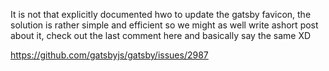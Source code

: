 It is not that explicitly documented hwo to update the gatsby favicon,
the solution is rather simple and efficient so we might as well
write  ashort post about it, check out the last comment here and
basically say the same XD

https://github.com/gatsbyjs/gatsby/issues/2987
